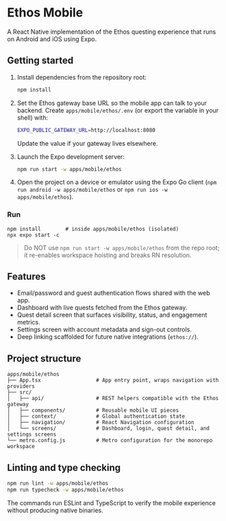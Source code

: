# Ethos Mobile

A React Native implementation of the Ethos questing experience that runs on Android and iOS using Expo.

## Getting started

1. Install dependencies from the repository root:

   ```bash
   npm install
   ```

2. Set the Ethos gateway base URL so the mobile app can talk to your backend. Create `apps/mobile/ethos/.env` (or export the variable in your shell) with:

   ```bash
   EXPO_PUBLIC_GATEWAY_URL=http://localhost:8080
   ```

   Update the value if your gateway lives elsewhere.

3. Launch the Expo development server:

   ```bash
   npm run start -w apps/mobile/ethos
   ```

4. Open the project on a device or emulator using the Expo Go client (`npm run android -w apps/mobile/ethos` or `npm run ios -w apps/mobile/ethos`).

### Run

```
npm install        # inside apps/mobile/ethos (isolated)
npx expo start -c
```

> Do NOT use `npm run start -w apps/mobile/ethos` from the repo root; it re-enables workspace hoisting and breaks RN resolution.

## Features

- Email/password and guest authentication flows shared with the web app.
- Dashboard with live quests fetched from the Ethos gateway.
- Quest detail screen that surfaces visibility, status, and engagement metrics.
- Settings screen with account metadata and sign-out controls.
- Deep linking scaffolded for future native integrations (`ethos://`).

## Project structure

```
apps/mobile/ethos
├── App.tsx                  # App entry point, wraps navigation with providers
├── src/
│   ├── api/                 # REST helpers compatible with the Ethos gateway
│   ├── components/          # Reusable mobile UI pieces
│   ├── context/             # Global authentication state
│   ├── navigation/          # React Navigation configuration
│   └── screens/             # Dashboard, login, quest detail, and settings screens
└── metro.config.js          # Metro configuration for the monorepo workspace
```

## Linting and type checking

```bash
npm run lint -w apps/mobile/ethos
npm run typecheck -w apps/mobile/ethos
```

The commands run ESLint and TypeScript to verify the mobile experience without producing native binaries.
